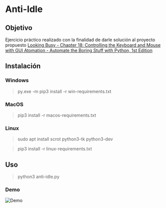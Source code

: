 # Anti-Idle

## Objetivo

Ejercicio práctico realizado con la finalidad de darle solución al proyecto propuesto [Looking Busy - Chapter 18: Controlling the Keyboard and Mouse with GUI Atomation - Automate the Boring Stuff with Python, 1st Edition](https://nostarch.com/automatestuff2)

## Instalación

### Windows

>py.exe -m pip3 install -r win-requirements.txt

### MacOS

>pip3 install -r macos-requirements.txt

### Linux

>sudo apt install scrot python3-tk python3-dev

>pip3 install -r linux-requirements.txt


## Uso

>python3 anti-idle.py

### Demo

![Demo](images/demo.gif)
